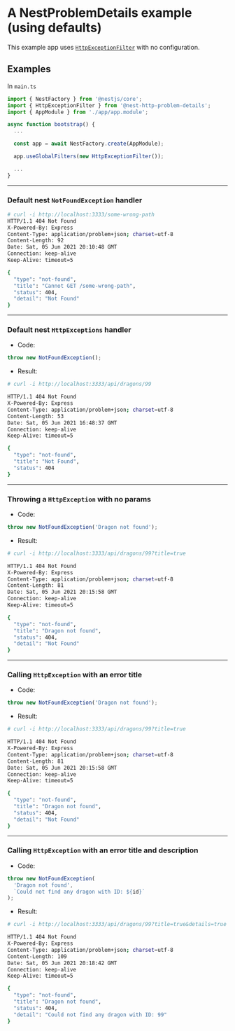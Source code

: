 # A NestProblemDetails example (using defaults)

This example app uses [`HttpExceptionFilter`]() with no configuration.

## Examples

In `main.ts`

```ts
import { NestFactory } from '@nestjs/core';
import { HttpExceptionFilter } from '@nest-http-problem-details';
import { AppModule } from './app/app.module';

async function bootstrap() {
  ...

  const app = await NestFactory.create(AppModule);

  app.useGlobalFilters(new HttpExceptionFilter());

  ...
}
```

---

### Default nest `NotFoundException` handler

```bash
# curl -i http://localhost:3333/some-wrong-path
HTTP/1.1 404 Not Found
X-Powered-By: Express
Content-Type: application/problem+json; charset=utf-8
Content-Length: 92
Date: Sat, 05 Jun 2021 20:10:48 GMT
Connection: keep-alive
Keep-Alive: timeout=5

{
  "type": "not-found",
  "title": "Cannot GET /some-wrong-path",
  "status": 404,
  "detail": "Not Found"
}
```

---

### Default nest `HttpExceptions` handler

- Code:

```js
throw new NotFoundException();
```

- Result:

```bash
# curl -i http://localhost:3333/api/dragons/99

HTTP/1.1 404 Not Found
X-Powered-By: Express
Content-Type: application/problem+json; charset=utf-8
Content-Length: 53
Date: Sat, 05 Jun 2021 16:48:37 GMT
Connection: keep-alive
Keep-Alive: timeout=5

{
  "type": "not-found",
  "title": "Not Found",
  "status": 404
}
```

---

### Throwing a `HttpException` with no params

- Code:

```js
throw new NotFoundException('Dragon not found');
```

- Result:

```bash
# curl -i http://localhost:3333/api/dragons/99?title=true

HTTP/1.1 404 Not Found
X-Powered-By: Express
Content-Type: application/problem+json; charset=utf-8
Content-Length: 81
Date: Sat, 05 Jun 2021 20:15:58 GMT
Connection: keep-alive
Keep-Alive: timeout=5

{
  "type": "not-found",
  "title": "Dragon not found",
  "status": 404,
  "detail": "Not Found"
}
```

---

### Calling `HttpException` with an error title

- Code:

```js
throw new NotFoundException('Dragon not found');
```

- Result:

```bash
# curl -i http://localhost:3333/api/dragons/99?title=true

HTTP/1.1 404 Not Found
X-Powered-By: Express
Content-Type: application/problem+json; charset=utf-8
Content-Length: 81
Date: Sat, 05 Jun 2021 20:15:58 GMT
Connection: keep-alive
Keep-Alive: timeout=5

{
  "type": "not-found",
  "title": "Dragon not found",
  "status": 404,
  "detail": "Not Found"
}
```

---

### Calling `HttpException` with an error title and description

- Code:

```js
throw new NotFoundException(
  'Dragon not found',
  `Could not find any dragon with ID: ${id}`
);
```

- Result:

```bash
# curl -i http://localhost:3333/api/dragons/99?title=true&details=true

HTTP/1.1 404 Not Found
X-Powered-By: Express
Content-Type: application/problem+json; charset=utf-8
Content-Length: 109
Date: Sat, 05 Jun 2021 20:18:42 GMT
Connection: keep-alive
Keep-Alive: timeout=5

{
  "type": "not-found",
  "title": "Dragon not found",
  "status": 404,
  "detail": "Could not find any dragon with ID: 99"
}
```
